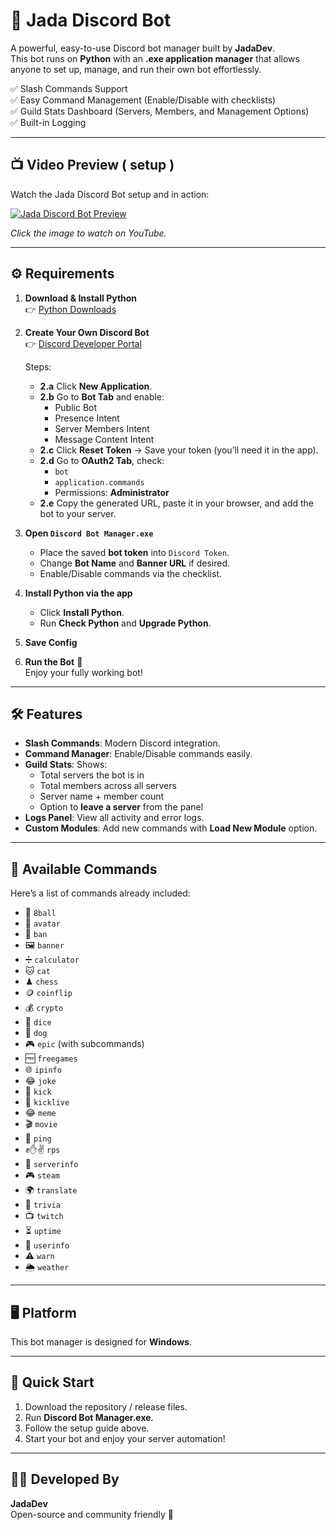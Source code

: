 # 🌟 Jada Discord Bot

A powerful, easy-to-use Discord bot manager built by **JadaDev**.  
This bot runs on **Python** with an **.exe application manager** that allows anyone to set up, manage, and run their own bot effortlessly.  

✅ Slash Commands Support  
✅ Easy Command Management (Enable/Disable with checklists)  
✅ Guild Stats Dashboard (Servers, Members, and Management Options)  
✅ Built-in Logging  

---

## 📺 Video Preview ( setup )

Watch the Jada Discord Bot setup and in action:  

[![Jada Discord Bot Preview](https://img.youtube.com/vi/VEjbYFO5rjI/0.jpg)](https://youtu.be/VEjbYFO5rjI)

*Click the image to watch on YouTube.*

---

## ⚙️ Requirements

1. **Download & Install Python**  
   👉 [Python Downloads](https://www.python.org/downloads/)

2. **Create Your Own Discord Bot**  
   👉 [Discord Developer Portal](https://discord.com/developers/applications/)  

   Steps:  
   - **2.a** Click **New Application**.  
   - **2.b** Go to **Bot Tab** and enable:  
     - Public Bot  
     - Presence Intent  
     - Server Members Intent  
     - Message Content Intent  
   - **2.c** Click **Reset Token** → Save your token (you’ll need it in the app).  
   - **2.d** Go to **OAuth2 Tab**, check:  
     - `bot`  
     - `application.commands`  
     - Permissions: **Administrator**  
   - **2.e** Copy the generated URL, paste it in your browser, and add the bot to your server.

3. **Open `Discord Bot Manager.exe`**  
   - Place the saved **bot token** into `Discord Token`.  
   - Change **Bot Name** and **Banner URL** if desired.  
   - Enable/Disable commands via the checklist.  

4. **Install Python via the app**  
   - Click **Install Python**.  
   - Run **Check Python** and **Upgrade Python**.  

5. **Save Config**  

6. **Run the Bot** 🚀  
   Enjoy your fully working bot!

---

## 🛠 Features

- **Slash Commands**: Modern Discord integration.  
- **Command Manager**: Enable/Disable commands easily.  
- **Guild Stats**: Shows:  
  - Total servers the bot is in  
  - Total members across all servers  
  - Server name + member count  
  - Option to **leave a server** from the panel  
- **Logs Panel**: View all activity and error logs.  
- **Custom Modules**: Add new commands with **Load New Module** option.  

---

## 📜 Available Commands

Here’s a list of commands already included:

- 🎱 `8ball`
- 👤 `avatar`
- 🔨 `ban`
- 🖼 `banner`
- ➗ `calculator`
- 🐱 `cat`
- ♟ `chess`
- 🪙 `coinflip`
- 💰 `crypto`
- 🎲 `dice`
- 🐶 `dog`
- 🎮 `epic` (with subcommands)
- 🆓 `freegames`
- 🌐 `ipinfo`
- 😂 `joke`
- 👢 `kick`
- 📡 `kicklive`
- 😂 `meme`
- 🎬 `movie`
- 📶 `ping`
- ✊✋✌️ `rps`
- 🏰 `serverinfo`
- 🎮 `steam`
- 🌍 `translate`
- 🧠 `trivia`
- 📺 `twitch`
- ⏳ `uptime`
- 👥 `userinfo`
- ⚠️ `warn`
- 🌦 `weather`

---

## 🖥 Platform

This bot manager is designed for **Windows**.  

---

## 🚀 Quick Start

1. Download the repository / release files.  
2. Run **Discord Bot Manager.exe**.  
3. Follow the setup guide above.  
4. Start your bot and enjoy your server automation!  

---

## 👨‍💻 Developed By

**JadaDev**  
Open-source and community friendly 💜
